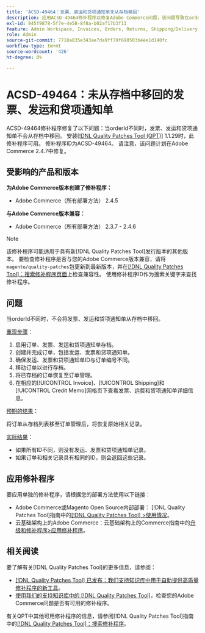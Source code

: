 ```yaml
---
title: 'ACSD-49464：发票、装运和贷项通知单未从存档移回'
description: 应用ACSD-49464修补程序以修复Adobe Commerce问题，该问题导致在orderId不同时，发票、发运和贷项通知单不会从存档中移回。
exl-id: 845f9878-5f7e-4e58-8f8a-b02af17b3f11
feature: Admin Workspace, Invoices, Orders, Returns, Shipping/Delivery
role: Admin
source-git-commit: 7718a835e343ae7da9ff79f690503b4ee1d140fc
workflow-type: tm+mt
source-wordcount: '426'
ht-degree: 0%

---
```


# ACSD-49464：未从存档中移回的发票、发运和贷项通知单

ACSD-49464修补程序修复了以下问题：当orderId不同时，发票、发运和贷项通知单不会从存档中移回。 安装[[!DNL Quality Patches Tool (QPT)]](/help/announcements/adobe-commerce-announcements/magento-quality-patches-released-new-tool-to-self-serve-quality-patches.md) 1.1.29时，此修补程序可用。 修补程序ID为ACSD-49464。 请注意，该问题计划在Adobe Commerce 2.4.7中修复。

## 受影响的产品和版本

**为Adobe Commerce版本创建了修补程序：**

* Adobe Commerce（所有部署方法） 2.4.5

**与Adobe Commerce版本兼容：**

* Adobe Commerce（所有部署方法） 2.3.7 - 2.4.6

>[!NOTE]
>
>该修补程序可能适用于具有新[!DNL Quality Patches Tool]发行版本的其他版本。 要检查修补程序是否与您的Adobe Commerce版本兼容，请将`magento/quality-patches`包更新到最新版本，并在[[!DNL Quality Patches Tool]：搜索修补程序页面](https://experienceleague.adobe.com/tools/commerce-quality-patches/index.html?lang=zh-Hans)上检查兼容性。 使用修补程序ID作为搜索关键字来查找修补程序。

## 问题

当orderId不同时，不会将发票、发运和贷项通知单从存档中移回。

<u>重现步骤</u>：

1. 启用订单、发票、发运和贷项通知单存档。
1. 创建并完成订单，包括发运、发票和贷项通知单。
1. 确保发运、发票和贷项通知单ID与订单编号不同。
1. 移动订单以进行存档。
1. 将已存档的订单恢复至订单管理。
1. 在相应的[!UICONTROL Invoice]、[!UICONTROL Shipping]和[!UICONTROL Credit Memo]网格页下查看发票、运费和贷项通知单详细信息。

<u>预期的结果</u>：

将订单从存档列表移至订单管理后，将恢复原始相关记录。

<u>实际结果</u>：

* 如果所有ID不同，则没有发运、发票和贷项通知单记录。
* 如果订单和相关记录具有相同的ID，则会返回这些记录。

## 应用修补程序

要应用单独的修补程序，请根据您的部署方法使用以下链接：

* Adobe Commerce或Magento Open Source内部部署： [!DNL Quality Patches Tool]指南中的[[!DNL Quality Patches Tool] >使用情况](https://experienceleague.adobe.com/docs/commerce-operations/tools/quality-patches-tool/usage.html?lang=zh-Hans)。
* 云基础架构上的Adobe Commerce：云基础架构上的Commerce指南中的[升级和修补程序>应用修补程序](https://experienceleague.adobe.com/docs/commerce-cloud-service/user-guide/develop/upgrade/apply-patches.html?lang=zh-Hans)。

## 相关阅读

要了解有关[!DNL Quality Patches Tool]的更多信息，请参阅：

* [[!DNL Quality Patches Tool] 已发布：我们支持知识库中用于自助提供高质量修补程序的新工具](/help/announcements/adobe-commerce-announcements/magento-quality-patches-released-new-tool-to-self-serve-quality-patches.md)。
* [使用我们的支持知识库中的 [!DNL Quality Patches Tool]](/help/support-tools/patches-available-in-qpt-tool/check-patch-for-magento-issue-with-magento-quality-patches.md)，检查您的Adobe Commerce问题是否有可用的修补程序。

有关QPT中其他可用修补程序的信息，请参阅[!DNL Quality Patches Tool]指南中的[[!DNL Quality Patches Tool]：搜索修补程序](https://experienceleague.adobe.com/tools/commerce-quality-patches/index.html?lang=zh-Hans)。
